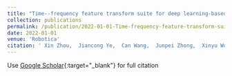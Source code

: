 ```yaml
---
title: "Time--frequency feature transform suite for deep learning-based gesture recognition using sEMG signals"
collection: publications
permalink: /publication/2022-01-01-Time-frequency-feature-transform-suite-for-deep-learning-based-gesture-recognition-using-sEMG-signals
date: 2022-01-01
venue: 'Robotica'
citation: ' Xin Zhou,  Jiancong Ye,  Can Wang,  Junpei Zhong,  Xinyu Wu, &quot;Time--frequency feature transform suite for deep learning-based gesture recognition using sEMG signals.&quot; Robotica, 2022.'
---
```

Use [Google Scholar](https://scholar.google.com/scholar?q=Time++frequency+feature+transform+suite+for+deep+learning+based+gesture+recognition+using+sEMG+signals){:target="_blank"} for full citation